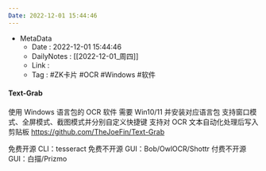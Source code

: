 ```yaml
---
Date: 2022-12-01 15:44:46
---
```

- MetaData
	- Date : 2022-12-01 15:44:46
	- DailyNotes : [[2022-12-01_周四]]
	- Link : 
	- Tag : #ZK卡片 #OCR #Windows #软件

#### Text-Grab
使用 Windows 语言包的 OCR 软件
需要 Win10/11 并安装对应语言包
支持窗口模式、全屏模式、截图模式并分别自定义快捷键
支持对 OCR 文本自动化处理后写入剪贴板
https://github.com/TheJoeFin/Text-Grab


免费开源 CLI：tesseract
免费不开源 GUI：Bob/OwlOCR/Shottr
付费不开源 GUI：白描/Prizmo